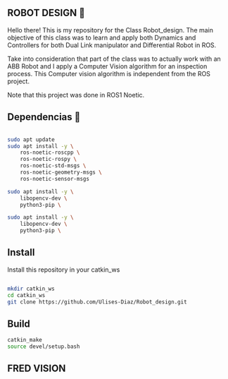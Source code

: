 ## ROBOT DESIGN 🚀


Hello there! This is my repository for the Class Robot_design. The main objective of this class was to learn and apply both Dynamics and Controllers for both Dual Link manipulator and Differential Robot in ROS. 

Take into consideration that part of the class was to actually work with an ABB Robot and I apply a Computer Vision algorithm for an inspection process. This Computer vision algorithm is independent from the ROS project. 

Note that this project was done in ROS1 Noetic. 


## Dependencias  🚀
```bash

sudo apt update
sudo apt install -y \
    ros-noetic-roscpp \
    ros-noetic-rospy \
    ros-noetic-std-msgs \
    ros-noetic-geometry-msgs \
    ros-noetic-sensor-msgs

sudo apt install -y \
    libopencv-dev \
    python3-pip \

sudo apt install -y \
    libopencv-dev \
    python3-pip \

```

## Install
Install this repository in your catkin_ws
```bash

mkdir catkin_ws
cd catkin_ws
git clone https://github.com/Ulises-Diaz/Robot_design.git

```


## Build 
```bash
catkin_make
source devel/setup.bash
```

## FRED VISION 




